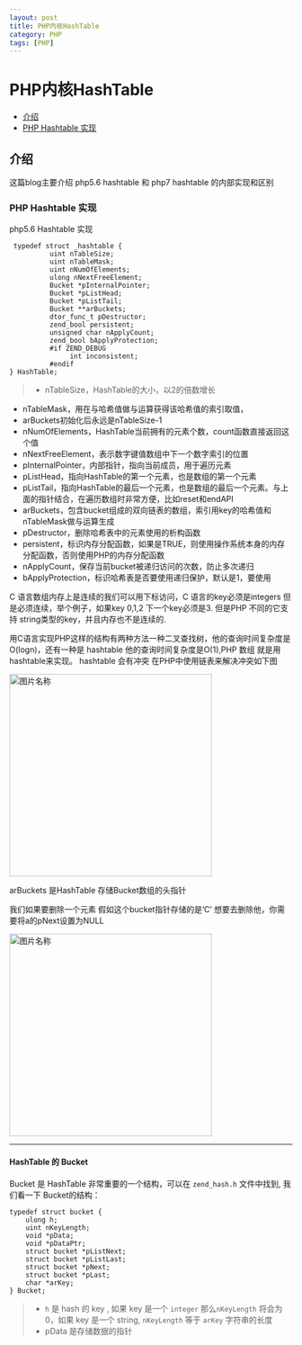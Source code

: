 ```yaml
---
layout: post
title: PHP内核HashTable
category: PHP
tags: [PHP]
---
```


# PHP内核HashTable

- [介绍](#introduction)
- [PHP Hashtable 实现](#installation)

<a name="introduction"></a>
## 介绍

这篇blog主要介绍 php5.6 hashtable 和 php7 hashtable
的内部实现和区别


### PHP Hashtable 实现
php5.6 Hashtable 实现

```
 typedef struct _hashtable {
          uint nTableSize;
          uint nTableMask;
          uint nNumOfElements;
          ulong nNextFreeElement;
          Bucket *pInternalPointer;
          Bucket *pListHead;
          Bucket *pListTail; 
          Bucket **arBuckets;
          dtor_func_t pDestructor;
          zend_bool persistent;
          unsigned char nApplyCount;
          zend_bool bApplyProtection;
          #if ZEND_DEBUG
               int inconsistent;
          #endif
} HashTable;
```

> - nTableSize，HashTable的大小，以2的倍数增长
- nTableMask，用在与哈希值做与运算获得该哈希值的索引取值， 
- arBuckets初始化后永远是nTableSize-1
- nNumOfElements，HashTable当前拥有的元素个数，count函数直接返回这个值
- nNextFreeElement，表示数字键值数组中下一个数字索引的位置
- pInternalPointer，内部指针，指向当前成员，用于遍历元素
- pListHead，指向HashTable的第一个元素，也是数组的第一个元素
- pListTail，指向HashTable的最后一个元素，也是数组的最后一个元素。与上面的指针结合，在遍历数组时非常方便，比如reset和endAPI
- arBuckets，包含bucket组成的双向链表的数组，索引用key的哈希值和nTableMask做与运算生成
- pDestructor，删除哈希表中的元素使用的析构函数
- persistent，标识内存分配函数，如果是TRUE，则使用操作系统本身的内存分配函数，否则使用PHP的内存分配函数
- nApplyCount，保存当前bucket被递归访问的次数，防止多次递归
- bApplyProtection，标识哈希表是否要使用递归保护，默认是1，要使用

C 语言数组内存上是连续的我们可以用下标访问，C 语言的key必须是integers 但是必须连续，举个例子，如果key 0,1,2 下一个key必须是3. 但是PHP 不同的它支持 string类型的key，并且内存也不是连续的.

用C语言实现PHP这样的结构有两种方法一种二叉查找树，他的查询时间复杂度是 O(logn)，还有一种是 hashtable 他的查询时间复杂度是O(1),PHP 数组 就是用hashtable来实现。
hashtable 会有冲突 在PHP中使用链表来解决冲突如下图

<img src="http://www.phpinternalsbook.com/_images/basic_hashtable.svg" width="360px" h alt="图片名称"/>

arBuckets 是HashTable 存储Bucket数组的头指针

我们如果要删除一个元素 假如这个bucket指针存储的是‘C’ 想要去删除他，你需要将a的pNext设置为NULL

<img src="http://www.phpinternalsbook.com/_images/doubly_linked_hashtable.svg" width="360px" h alt="图片名称"/>

*****

#### HashTable 的 Bucket 

Bucket 是 HashTable 非常重要的一个结构，可以在 `zend_hash.h` 文件中找到, 我们看一下 Bucket的结构：

```
typedef struct bucket {
    ulong h;
    uint nKeyLength;
    void *pData;
    void *pDataPtr;
    struct bucket *pListNext;
    struct bucket *pListLast;
    struct bucket *pNext;
    struct bucket *pLast;
    char *arKey;
} Bucket;
```

>  - `h` 是 hash 的 key , 如果 key 是一个 `integer` 那么`nKeyLength` 将会为0，如果 key 是一个 string, `nKeyLength` 等于 `arKey` 字符串的长度
>  - pData 是存储数据的指针